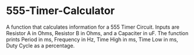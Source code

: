 # 555-Timer-Calculator
A function that calculates information for a 555 Timer Circuit. 
Inputs are Resistor A in Ohms, Resistor B in Ohms, and a Capaciter in uF.
The function prints Period in ms, Frequency in Hz, Time High in ms, Time Low in ms, Duty Cycle as a percentage.
